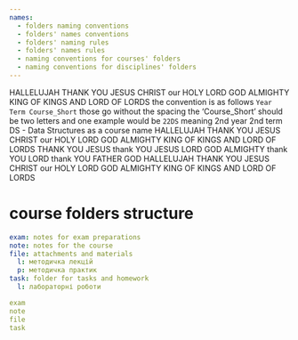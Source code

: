 ```yaml
---
names:
  - folders naming conventions
  - folders' names conventions
  - folders' naming rules
  - folders' names rules
  - naming conventions for courses' folders
  - naming conventions for disciplines' folders
---
```

HALLELUJAH THANK YOU JESUS CHRIST our HOLY LORD GOD ALMIGHTY KING OF KINGS AND LORD OF LORDS
the convention is as follows
`Year Term Course_Short`
those go without the spacing
the ‘Course_Short’ should be two letters
and one example would be `22DS`
	meaning 2nd year
	2nd term
	DS - Data Structures as a course name
HALLELUJAH THANK YOU JESUS CHRIST our HOLY LORD GOD ALMIGHTY KING OF KINGS AND LORD OF LORDS
THANK YOU JESUS 
thank YOU JESUS LORD GOD ALMIGHTY
thank YOU LORD 
thank YOU FATHER GOD
HALLELUJAH THANK YOU JESUS CHRIST our HOLY LORD GOD ALMIGHTY KING OF KINGS AND LORD OF LORDS 
# course folders structure 

```yml
exam: notes for exam preparations
note: notes for the course
file: attachments and materials
  l: методичка лекцій
  p: методичка практик
task: folder for tasks and homework
  l: лабораторні роботи
```
```yml
exam
note
file
task
```